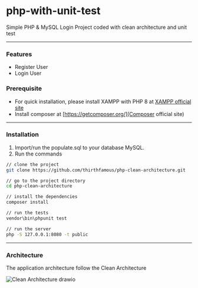 # php-with-unit-test
Simple PHP & MySQL Login Project coded with clean architecture and unit test

---

### Features
* Register User
* Login User

### Prerequisite
* For quick installation, please install XAMPP with PHP 8 at [XAMPP official site](https://www.apachefriends.org/download.html)
* Install composer at [https://getcomposer.org/](Composer official site)

---

### Installation
1. Import/run the populate.sql to your database MySQL. 
2. Run the commands 
```sh
// clone the project
git clone https://github.com/thirthfamous/php-clean-architecture.git

// go to the project directory
cd php-clean-architecture

// install the dependencies
composer install

// run the tests
vendor\bin\phpunit test

// run the server
php -S 127.0.0.1:8080 -t public
```

---

### Architecture
The application architecture follow the Clean Architecture

![Clean Architecture drawio](https://user-images.githubusercontent.com/30696403/167250776-f2cda279-12d7-4132-8565-88f45f124d94.png)
